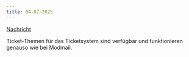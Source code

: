 ```yaml
---
title: 04-07-2025
---
```

[Nachricht](https://discord.com/channels/489786377261678592/916460015815127081/1390778495273140255)


Ticket-Themen für das Ticketsystem sind verfügbar und funktionieren genauso wie bei Modmail.
